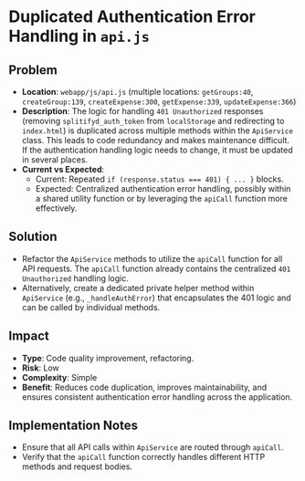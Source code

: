 # Duplicated Authentication Error Handling in `api.js`

## Problem
- **Location**: `webapp/js/api.js` (multiple locations: `getGroups:40`, `createGroup:139`, `createExpense:300`, `getExpense:339`, `updateExpense:366`)
- **Description**: The logic for handling `401 Unauthorized` responses (removing `splitifyd_auth_token` from `localStorage` and redirecting to `index.html`) is duplicated across multiple methods within the `ApiService` class. This leads to code redundancy and makes maintenance difficult. If the authentication handling logic needs to change, it must be updated in several places.
- **Current vs Expected**:
  - Current: Repeated `if (response.status === 401) { ... }` blocks.
  - Expected: Centralized authentication error handling, possibly within a shared utility function or by leveraging the `apiCall` function more effectively.

## Solution
- Refactor the `ApiService` methods to utilize the `apiCall` function for all API requests. The `apiCall` function already contains the centralized `401 Unauthorized` handling logic.
- Alternatively, create a dedicated private helper method within `ApiService` (e.g., `_handleAuthError`) that encapsulates the 401 logic and can be called by individual methods.

## Impact
- **Type**: Code quality improvement, refactoring.
- **Risk**: Low
- **Complexity**: Simple
- **Benefit**: Reduces code duplication, improves maintainability, and ensures consistent authentication error handling across the application.

## Implementation Notes
- Ensure that all API calls within `ApiService` are routed through `apiCall`.
- Verify that the `apiCall` function correctly handles different HTTP methods and request bodies.
